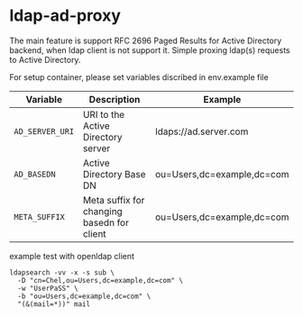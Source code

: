 # ldap-ad-proxy
The main feature is support RFC 2696 Paged Results for Active Directory backend, when ldap client is not support it.
Simple proxing ldap(s) requests to Active Directory.

For setup container, please set variables discribed in env.example file

Variable | Description | Example
--- | --- | ---
`AD_SERVER_URI`  | URI to the Active Directory server | ldaps://ad.server.com
`AD_BASEDN` | Active Directory Base DN | ou=Users,dc=example,dc=com
`META_SUFFIX` | Meta suffix for changing basedn for client | ou=Users,dc=example,dc=com

example test with openldap client
```
ldapsearch -vv -x -s sub \
  -D "cn=Chel,ou=Users,dc=example,dc=com" \
  -w "UserPaSS" \
  -b "ou=Users,dc=example,dc=com" \
  "(&(mail=*))" mail
```
